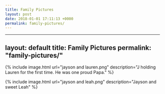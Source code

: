 ```yaml
---
title: Family Pictures
layout: post
date: 2018-01-01 17:11:13 +0000
permalink: family-pictures/
---
```

---

layout: default
title: Family Pictures
permalink: "family-pictures/"
-

{% include image.html url="jayson and lauren.png" description="J holding Lauren for the first time. He was one proud Papa." %}

{% include image.html url="jayson and leah.png" description="Jayson and sweet Leah" %} 